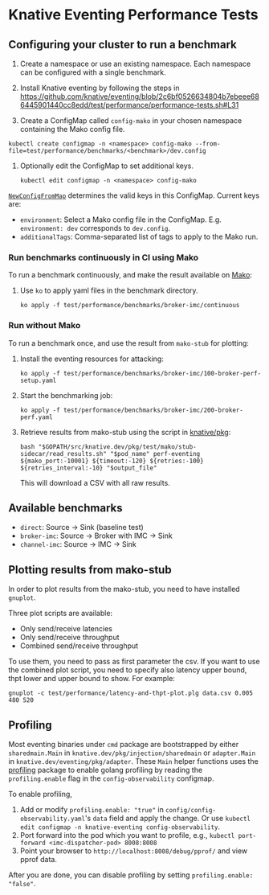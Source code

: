 # Knative Eventing Performance Tests

## Configuring your cluster to run a benchmark

1. Create a namespace or use an existing namespace. Each namespace can be
   configured with a single benchmark.

1. Install Knative eventing by following the steps in
   https://github.com/knative/eventing/blob/2c6bf0526634804b7ebeee686445901440cc8edd/test/performance/performance-tests.sh#L31

1. Create a ConfigMap called `config-mako` in your chosen namespace containing
   the Mako config file.

```
kubectl create configmap -n <namespace> config-mako --from-file=test/performance/benchmarks/<benchmark>/dev.config
```

1. Optionally edit the ConfigMap to set additional keys.

   ```
   kubectl edit configmap -n <namespace> config-mako
   ```

[`NewConfigFromMap`](https://github.com/knative/pkg/blob/master/test/mako/config.go#L41)
determines the valid keys in this ConfigMap. Current keys are:

- `environment`: Select a Mako config file in the ConfigMap. E.g.
  `environment: dev` corresponds to `dev.config`.
- `additionalTags`: Comma-separated list of tags to apply to the Mako run.

### Run benchmarks continuously in CI using Mako

To run a benchmark continuously, and make the result available on
[Mako](https://mako.dev/project?name=Knative):

1.  Use `ko` to apply yaml files in the benchmark directory.

    ```
    ko apply -f test/performance/benchmarks/broker-imc/continuous
    ```

### Run without Mako

To run a benchmark once, and use the result from `mako-stub` for plotting:

1. Install the eventing resources for attacking:

   ```
   ko apply -f test/performance/benchmarks/broker-imc/100-broker-perf-setup.yaml
   ```

1. Start the benchmarking job:

   ```
   ko apply -f test/performance/benchmarks/broker-imc/200-broker-perf.yaml
   ```

1. Retrieve results from mako-stub using the script in
   [knative/pkg](https://github.com/knative/pkg/blob/master/test/mako/stub-sidecar/read_results.sh):

   ```
   bash "$GOPATH/src/knative.dev/pkg/test/mako/stub-sidecar/read_results.sh" "$pod_name" perf-eventing ${mako_port:-10001} ${timeout:-120} ${retries:-100} ${retries_interval:-10} "$output_file"
   ```

   This will download a CSV with all raw results.

## Available benchmarks

- `direct`: Source -> Sink (baseline test)
- `broker-imc`: Source -> Broker with IMC -> Sink
- `channel-imc`: Source -> IMC -> Sink

## Plotting results from mako-stub

In order to plot results from the mako-stub, you need to have installed
`gnuplot`.

Three plot scripts are available:

- Only send/receive latencies
- Only send/receive throughput
- Combined send/receive throughput

To use them, you need to pass as first parameter the csv. If you want to use the
combined plot script, you need to specify also latency upper bound, thpt lower
and upper bound to show. For example:

```
gnuplot -c test/performance/latency-and-thpt-plot.plg data.csv 0.005 480 520
```
## Profiling
Most eventing binaries under `cmd` package are bootstrapped by either `sharedmain.Main`
in `knative.dev/pkg/injection/sharedmain` or `adapter.Main` in `knative.dev/eventing/pkg/adapter`.
These `Main` helper functions uses the [profiling](https://github.com/knative/pkg/blob/master/profiling/server.go)
package to enable golang profiling by reading the `profiling.enable` flag in
the `config-observability` configmap.

To enable profiling,
1. Add or modify `profiling.enable: "true"` in `config/config-observability.yaml`'s
`data` field and apply the change. Or use `kubectl edit configmap -n knative-eventing config-observability`.
2. Port forward into the pod which you want to profile, e.g.,
`kubectl port-forward <imc-dispatcher-pod> 8008:8008`
3. Point your browser to `http://localhost:8008/debug/pprof/` and view pprof data.

After you are done, you can disable profiling by setting `profiling.enable: "false"`.
